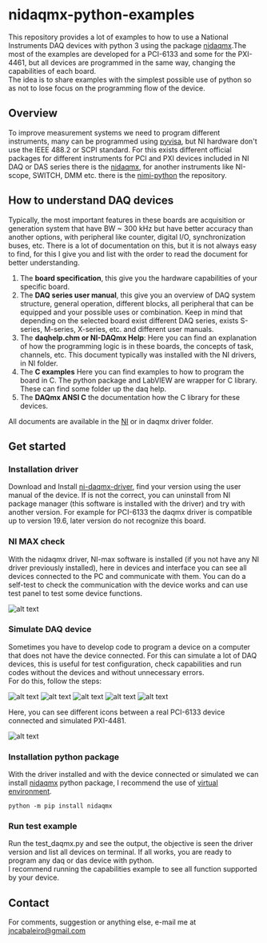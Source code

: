 # nidaqmx-python-examples

This repository provides a lot of examples to how to use a National Instruments DAQ devices with python 3 using the package [nidaqmx](https://nidaqmx-python.readthedocs.io/en/latest/).The most of the examples are developed for a PCI-6133 and some for the PXI-4461, but all devices are programmed in the same way, changing the capabilities of each board.   
The idea is to share examples with the simplest possible use of python so as  not to lose focus on the programming flow of the device.

## Overview

To improve measurement systems we need to program different instruments, many can be programmed using [pyvisa](https://pyvisa.readthedocs.io/en/latest/), but NI hardware don't use the IEEE 488.2 or SCPI standard. For this exists different official packages for different instruments for PCI and PXI devices included in NI DAQ or DAS series there is the [nidaqmx](https://nidaqmx-python.readthedocs.io/en/latest/), for another instruments like NI-scope, SWITCH, DMM etc. there is the [nimi-python](https://nimi-python.readthedocs.io/en/master/) the repository.
## How to understand DAQ devices

Typically, the most important features in these boards are acquisition or generation system that have BW ~ 300 kHz but have better accuracy than another options, with peripheral like counter, digital I/O, synchronization buses, etc. There is a lot of documentation on this, but it is not always easy to find, for this I give you and list with the order to read the document for better understanding.

1. The **board specification**, this give you the hardware capabilities of your specific board.
2. The **DAQ series user manual**, this give you an overview of DAQ system structure, general operation, different blocks, all peripheral that can be equipped and your possible uses or combination. Keep in mind that depending on the selected board exist different DAQ series, exists S-series, M-series, X-series, etc. and different user manuals.
3. The **daqhelp.chm or NI-DAQmx Help**: Here you can find an explanation of how the programming logic is in these boards, the concepts of task, channels, etc. This document typically was installed with the NI drivers, in NI folder.
4. The  **C examples** Here you can find examples to how to program the board in C. The python package and LabVIEW are wrapper for C library. These can find some folder up the daq help. 
5. The **DAQmx ANSI C** the documentation how the C library for these devices.

All documents are available in the [NI](https://www.ni.com/docs/en-US/) or in daqmx driver folder.

## Get started

### Installation driver
Download and Install [ni-daqmx-driver](https://www.ni.com/es/support/downloads/drivers/download.ni-daq-mx.html#521556), find your version using the user manual of the device. If is not the correct, you can uninstall from NI package manager (this software is installed with the driver) and try with another version. For example for PCI-6133 the daqmx driver is compatible up to version 19.6, later version do not recognize this board.

### NI MAX check
With the nidaqmx driver, NI-max software is installed (if you not have any NI driver previously installed), here in devices and interface you can see all devices connected to the PC and communicate with them. You can do a self-test to check the communication with the device works and can use test panel to test some device functions.

![alt text](https://github.com/juliancabaleiro/nidaqmx-python-examples/blob/main/doc/images/5.png)

### Simulate DAQ device
Sometimes you have to develop code to program a device on a computer that does not have the device connected. For this can simulate a lot of DAQ devices, this is useful for test configuration, check capabilities and run codes without the devices and without unnecessary errors.  
For do this, follow the steps:  

![alt text](https://github.com/juliancabaleiro/nidaqmx-python-examples/blob/main/doc/images/1.png)
![alt text](https://github.com/juliancabaleiro/nidaqmx-python-examples/blob/main/doc/images/2.png)
![alt text](https://github.com/juliancabaleiro/nidaqmx-python-examples/blob/main/doc/images/3.png)
![alt text](https://github.com/juliancabaleiro/nidaqmx-python-examples/blob/main/doc/images/4.png)
![alt text](https://github.com/juliancabaleiro/nidaqmx-python-examples/blob/main/doc/images/5.png)  

Here, you can see different icons between a real PCI-6133 device connected and simulated PXI-4481.

![alt text](https://github.com/juliancabaleiro/nidaqmx-python-examples/blob/main/doc/images/simulated%20and%20real.png)

### Installation python package
With the driver installed and with the device connected or simulated we can install [nidaqmx](https://nidaqmx-python.readthedocs.io/en/latest/) python package, I recommend the use of [virtual environment](https://docs.python.org/3/library/venv.html).

````
python -m pip install nidaqmx
````

### Run test example

Run the test_daqmx.py and see the output, the objective is seen the driver version and list all devices on terminal. If all works, you are ready to program any daq or das device with python.   
I recommend running the capabilities example to see all function supported by your device. 

## Contact

For comments, suggestion or anything else, e-mail me at jncabaleiro@gmail.com


